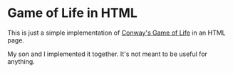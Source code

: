 # Game of Life in HTML

This is just a simple implementation of [Conway's Game of Life] in
an HTML page.

My son and I implemented it together.  It's not meant to be useful for
anything.


[Conway's Game of Life]: https://en.wikipedia.org/wiki/Conway%27s_Game_of_Life
